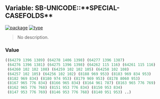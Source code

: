 ## Variable: SB-UNICODE::\*\*SPECIAL-CASEFOLDS\*\*
[![package](https://img.shields.io/badge/Package-SB--UNICODE-5f9ea0.svg?style=social&colorA=999999)](../) [![type](https://img.shields.io/badge/Type-Variable-5f9ea0.svg?style=social&colorA=999999)](../#variable) 

> No description.

### Value
```cl
((64279 1396 1389) (64278 1406 1398) (64277 1396 1387)
 (64276 1396 1381) (64275 1396 1398) (64262 115 116) (64261 115 116)
 (64260 102 102 108) (64259 102 102 105) (64258 102 108)
 (64257 102 105) (64256 102 102) (8188 969 953) (8183 969 834 953)
 (8182 969 834) (8180 974 953) (8179 969 953) (8178 8060 953)
 (8167 965 776 834) (8166 965 834) (8164 961 787) (8163 965 776 769)
 (8162 965 776 768) (8151 953 776 834) (8150 953 834)
 (8147 953 776 769) (8146 953 776 768) (8140 951 953) ..)
```

